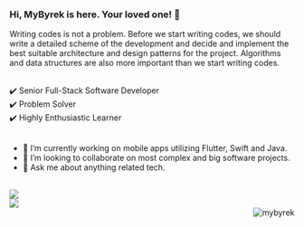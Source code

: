 
### Hi, MyByrek is here. Your loved one! 👋

Writing codes is not a problem. Before we start writing codes, we should write a detailed scheme of the development and decide and implement the best suitable architecture and design patterns for the project. Algorithms and data structures are also more important than we start writing codes.

<br>
✔️ Senior Full-Stack Software Developer
<br>
✔️ Problem Solver
<br>
✔️ Highly Enthusiastic Learner
<br><br>

- 🔭 I’m currently working on mobile apps utilizing Flutter, Swift and Java.
- 👯 I’m looking to collaborate on most complex and big software projects.
- 💬 Ask me about anything related tech.

<br>
<img src="https://github-readme-stats.vercel.app/api?username=mybyrek&&show_icons=true&include_all_commits=true">
<br>
<img src="https://github-readme-stats.vercel.app/api/top-langs/?username=mybyrek&layout=compact" />
<br>
<img align='right' src="https://komarev.com/ghpvc/?username=qani-ajdini" alt="mybyrek" />
